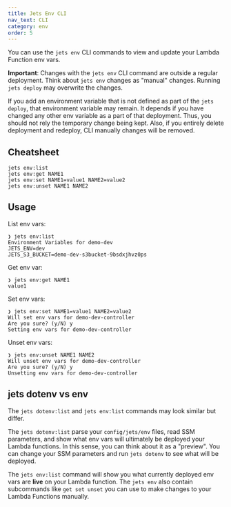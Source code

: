```yaml
---
title: Jets Env CLI
nav_text: CLI
category: env
order: 5
---
```


You can use the `jets env` CLI commands to view and update your Lambda Function env vars.

**Important**: Changes with the `jets env` CLI command are outside a regular deployment. Think about `jets env` changes as "manual" changes. Running `jets deploy` may overwrite the changes.

If you add an environment variable that is not defined as part of the `jets deploy`, that environment variable may remain. It depends if you have changed any other env variable as a part of that deployment. Thus, you should not rely the temporary change being kept.  Also, if you entirely delete deployment and redeploy, CLI manually changes will be removed.

## Cheatsheet

    jets env:list
    jets env:get NAME1
    jets env:set NAME1=value1 NAME2=value2
    jets env:unset NAME1 NAME2

## Usage

List env vars:

    ❯ jets env:list
    Environment Variables for demo-dev
    JETS_ENV=dev
    JETS_S3_BUCKET=demo-dev-s3bucket-9bsdxjhvz0ps

Get env var:

    ❯ jets env:get NAME1
    value1

Set env vars:

    ❯ jets env:set NAME1=value1 NAME2=value2
    Will set env vars for demo-dev-controller
    Are you sure? (y/N) y
    Setting env vars for demo-dev-controller

Unset env vars:

    ❯ jets env:unset NAME1 NAME2
    Will unset env vars for demo-dev-controller
    Are you sure? (y/N) y
    Unsetting env vars for demo-dev-controller

## jets dotenv vs env

The `jets dotenv:list` and `jets env:list` commands may look similar but differ.

The `jets dotenv:list` parse your `config/jets/env` files, read SSM parameters, and show what env vars will ultimately be deployed your Lambda functions. In this sense, you can think about it as a "preview". You can change your SSM parameters and run `jets dotenv` to see what will be deployed.

The `jets env:list` command will show you what currently deployed env vars are **live** on your Lambda function. The `jets env` also contain subcommands like `get set unset` you can use to make changes to your Lambda Functions manually.

